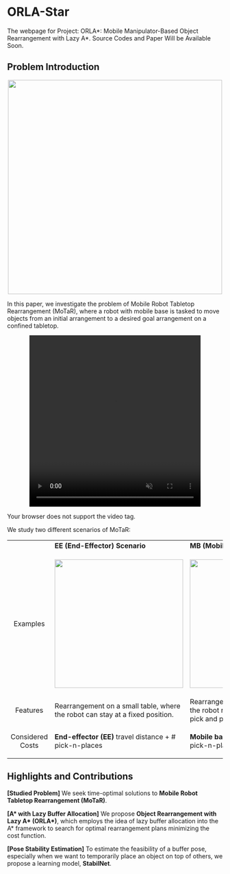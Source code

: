 # ORLA-Star
The webpage for Project: ORLA\*: Mobile Manipulator-Based Object Rearrangement with Lazy A\*. Source Codes and Paper Will be Available Soon.

## Problem Introduction
<p align="center">
<img src="https://github.com/gaokai15/ORLA-Star/assets/53358252/fac6d8f3-1cd4-40ca-bf87-ca27ffdeea4e" width="500" >
</p>
In this paper, we investigate the problem of Mobile Robot Tabletop Rearrangement (MoTaR), where a robot with mobile base is tasked to move objects from an initial arrangement to a desired goal arrangement on a confined tabletop.

<p align="center">
<video width="400" height="400" autoplay muted loop>
<source src="https://github.com/gaokai15/ORLA-Star/assets/53358252/18d77ed2-d65b-42d7-9ce7-583f482a41b0" type="video/mp4"> 
<p>Your browser does not support the video tag.</p>
</video>
</p>

We study two different scenarios of MoTaR:
<table>
  <tr>
    <td></td>
    <td>
      <strong>EE (End-Effector) Scenario</strong>
    </td>
    <td>
      <strong>MB (Mobile Base) Scenario</strong>
    </td>
  </tr>
  <tr>
    <td>
      <p align="center">
      Examples
      </p>
    </td>
    <td>
      <p align="center">
      <img src="https://github.com/gaokai15/ORLA-Star/assets/53358252/70f5f107-7ebf-4571-8e91-7efc1c6f4740" height="300" >
      </p>
    </td>
    <td>
      <p align="center">
      <img src="https://github.com/gaokai15/ORLA-Star/assets/53358252/4d49917d-9f6f-44ed-b336-ca0ea81c7d63" height="300" >
      </p>
    </td>
  </tr>
  <tr>
    <td>
      <p align="center">
      Features
      </p>
    </td>
    <td>
      Rearrangement on a small table, where the robot can stay at a fixed position.
    </td>
    <td>
      Rearrangement on a large table, where the robot needs to travel around for pick and places.
    </td>
  </tr>
  <tr>
    <td>
      <p align="center">
      Considered Costs
      </p>
    </td>
    <td>
      <strong>End-effector (EE)</strong> travel distance + # pick-n-places
    </td>
    <td>
      <strong>Mobile base (MB)</strong> travel distance + # pick-n-places
    </td>
  </tr>
  </table>

## Highlights and Contributions
**[Studied Problem]** We seek time-optimal solutions to **Mobile Robot Tabletop Rearrangement (MoTaR)**.

**[A\* with Lazy Buffer Allocation]** We propose **Object Rearrangement with Lazy A\* (ORLA\*)**, which employs the idea of lazy buffer allocation into the A\* framework to search for optimal rearrangement plans minimizing the cost function.

**[Pose Stability Estimation]** To estimate the feasibility of a buffer pose, especially when we want to temporarily place an object on top of others, we propose a learning model, **StabilNet**.



  
